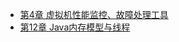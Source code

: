* [第4章 虚拟机性能监控、故障处理工具](Java/UnderstandingTheJVM/chapter4.md)
* [第12章 Java内存模型与线程](Java/UnderstandingTheJVM/chapter12.md)